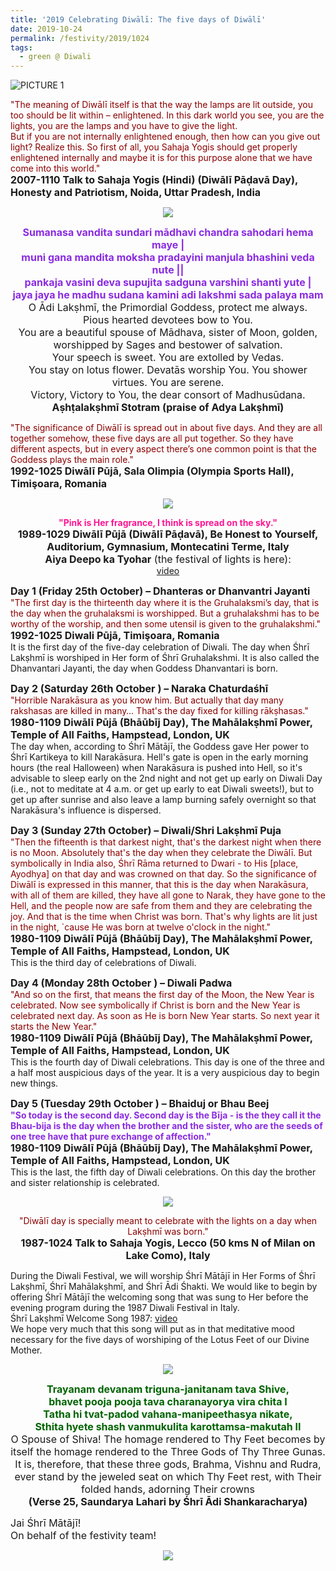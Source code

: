 ```yaml
---
title: '2019 Celebrating Diwālī: The five days of Diwālī'
date: 2019-10-24
permalink: /festivity/2019/1024
tags:
  - green @ Diwali
---
```


![PICTURE 1](/images/image1.png)

<p>
<font color="DarkRed">"The meaning of Diwālī itself is that the way the lamps are lit outside, you too should be lit within – enlightened. In this dark world you see, you are the lights, you are the lamps and you have to give the light.<br>
But if you are not internally enlightened enough, then how can you give out light? Realize this. So first of all, you Sahaja Yogis should get properly enlightened internally and maybe it is for this purpose alone that we have come into this world."</font><br>
<font size="+0"><b>2007-1110 Talk to Sahaja Yogis (Hindi) (Diwālī Pāḍavā Day), Honesty and Patriotism, Noida, Uttar Pradesh, India</b></font>
</p>

<div style="text-align: center"><img src="/images/image213.png" /></div>

<p style="text-align:center;">
<font color="BlueViolet"><font size="+0"><b>Sumanasa vandita sundari mādhavi chandra sahodari hema maye |<br>
muni gana mandita moksha pradayini manjula bhashini veda nute ||<br>
pankaja vasini deva supujita sadguna varshini shanti yute |<br>
jaya jaya he madhu sudana kamini adi lakshmi sada palaya mam</b></font></font><br>
<font size="+0">O Ādi Lakṣhmī, the Primordial Goddess, protect me always.<br>
Pious hearted devotees bow to You.<br>
You are a beautiful spouse of Mādhava, sister of Moon, golden,<br> 
worshipped by Sages and bestower of salvation.<br>
Your speech is sweet. You are extolled by Vedas.<br>
You stay on lotus flower. Devatās worship You. You shower virtues. You are serene.<br> 
Victory, Victory to You, the dear consort of Madhusūdana.<br>
<b>Aṣhṭalakṣhmī Stotram  (praise of Adya Lakṣhmī)</b></font><br>
</p>

<p>
<font color="DarkRed">"The significance of Diwālī is spread out in about five days.
And they are all together somehow, these five days are all put together. So they have different aspects, but in every aspect there’s one common point is that the Goddess plays the main role."</font><br>
<font size="+0"><b>1992-1025 Diwālī Pūjā, Sala Olimpia (Olympia Sports Hall), Timişoara, Romania</b></font>
</p>

<div style="text-align: center"><img src="/images/image214.png" /></div>

<p style="text-align:center;">
<font color="DeepPink"><b>"Pink is Her fragrance, I think is spread on the sky."</b></font><br>
<font size="+0"><b>1989-1029 Diwālī Pūjā (Diwālī Pāḍavā), Be Honest to Yourself, Auditorium, Gymnasium, Montecatini Terme, Italy</b></font><br>
<font size="+0"><b>Aiya Deepo ka Tyohar</b> (the festival of lights is here):</font><br>
<a href="https://seven-teams.github.io/Videos_Links.html">video</a>
</p>

<p>
<font size="+0"><b>Day 1 (Friday 25th October) – Dhanteras or Dhanvantri Jayanti</b></font><br>
<font color="DarkRed">"The first day is the thirteenth day where it is the Gruhalaksmi’s day, that is the day when the gruhalaksmi is worshipped. But a gruhalakshmi has to be worthy of the worship, and then some utensil is given to the gruhalakshmi."</font><br>
<font size="+0"><b>1992-1025 Diwali Pūjā, Timişoara, Romania</b></font><br>
It is the first day of the five-day celebration of Diwali. The day when Śhrī Lakṣhmī is worshiped in Her form of Śhrī Gruhalakshmi. It is also called the Dhanvantari Jayanti, the day when Goddess Dhanvantari is born.
</p>

<p>
<font size="+0"><b>Day 2 (Saturday 26th October ) – Naraka Chaturdaśhī</b></font><br>
<font color="DarkRed">"Horrible Narakāsura as you know him. But actually that day many rakshasas are killed in many… That's the day fixed for killing rākṣhasas."</font><br>
<font size="+0"><b>1980-1109 Diwālī Pūjā (Bhāūbīj Day), The Mahālakṣhmī Power, Temple of All Faiths, Hampstead, London, UK</b></font><br>
The day when, according to Śhrī Mātājī, the Goddess gave Her power to Śhrī Kartikeya to kill Narakāsura. Hell's gate is open in the early morning hours (the real Halloween) when Narakāsura is pushed into Hell, so it's advisable to sleep early on the 2nd night and not get up early on Diwali Day (i.e., not to meditate at 4 a.m. or get up early to eat Diwali sweets!), but to get up after sunrise and also leave a lamp burning safely overnight so that Narakāsura's influence is dispersed.
</p>

<p>
<font size="+0"><b>Day 3 (Sunday 27th October) – Diwali/Shri Lakṣhmī Puja</b></font><br>
<font color="DarkRed">"Then the fifteenth is that darkest night, that's the darkest night when there is no Moon. Absolutely that's the day when they celebrate the Diwālī. But symbolically in India also, Śhrī Rāma returned to Dwari - to His [place, Ayodhya] on that day and was crowned on that day. So the significance of Diwālī is expressed in this manner, that this is the day when Narakāsura, with all of them are killed, they have all gone to Narak, they have gone to the Hell, and the people now are safe from them and they are celebrating the joy. And that is the time when Christ was born. That's why lights are lit just in the night, `cause He was born at twelve o'clock in the night."</font><br>
<font size="+0"><b>1980-1109 Diwālī Pūjā (Bhāūbīj Day), The Mahālakṣhmī Power, Temple of All Faiths, Hampstead, London, UK</b></font><br>
This is the third day of celebrations of Diwali.
</p>

<p>
<font size="+0"><b>Day 4 (Monday 28th October ) – Diwali Padwa</b></font><br>
<font color="DarkRed">"And so on the first, that means the first day of the Moon, the New Year is celebrated. Now see symbolically if Christ is born and the New Year is celebrated next day. As soon as He is born New Year starts. So next year it starts the New Year."</font><br>
<font size="+0"><b>1980-1109 Diwālī Pūjā (Bhāūbīj Day), The Mahālakṣhmī Power, Temple of All Faiths, Hampstead, London, UK</b></font><br>
This is the fourth day of Diwali celebrations. This day is one of the three and a half most auspicious days of the year. It is a very auspicious day to begin new things.
</p>

<p>
<font size="+0"><b>Day 5 (Tuesday 29th October ) – Bhaiduj or Bhau Beej</b></font><br>
<font color="BlueViolet"><b>"So today is the second day. Second day is the Bīja - is the they call it the Bhau-bija is the day when the brother and the sister, who are the seeds of one tree have that pure exchange of affection."</b></font><br>
<font size="+0"><b>1980-1109 Diwālī Pūjā (Bhāūbīj Day), The Mahālakṣhmī Power, Temple of All Faiths, Hampstead, London, UK</b></font><br>
This is the last, the fifth day of Diwali celebrations. On this day the brother and sister relationship is celebrated.
</p>

<div style="text-align: center"><img src="https://pub-1e517d8c73a64c9c82977d676b1fff72.r2.dev/image215.png" /></div>

<p style="text-align:center;">
<font color="DarkRed">"Diwālī day is specially meant to celebrate with the lights on a day when Lakṣhmī was born."</font><br>
<font size="+0"><b>1987-1024 Talk to Sahaja Yogis, Lecco (50 kms N of Milan on Lake Como), Italy</b></font><br>
</p>

<p>
During the Diwali Festival, we will worship Śhrī Mātājī in Her Forms of Śhrī Lakṣhmī, Śhrī Mahālakṣhmī, and Śhrī Ādi Śhakti. We would like to begin by offering Śhrī Mātājī the welcoming song that was sung to Her before the evening program during the 1987 Diwali Festival in Italy.<br>  
Śhrī Lakṣhmī Welcome Song 1987: <a href="https://www.youtube.com/watch?v=lLOalFn-UDA&feature=youtu.be">video</a><br>
We hope very much that this song will put as in that meditative mood necessary for the five days of worshiping of the Lotus Feet of our Divine Mother.
</p>

<div style="text-align: center"><img src="/images/image216.png" /></div>

<p style="text-align:center;">
<font size="+0"><font color="DarkGreen"><b>Trayanam devanam triguna-janitanam tava Shive,<br>
bhavet pooja pooja tava charanayorya vira chita I<br>
Tatha hi tvat-padod vahana-manipeethasya nikate,<br>
Sthita hyete shash vanmukulita karottamsa-makutah II</b></font></font><br>
<font size="+0">O Spouse of Shiva! The homage rendered to Thy Feet becomes by itself the homage rendered to the Three Gods of Thy Three Gunas.<br>
It is, therefore, that these three gods, Brahma, Vishnu and Rudra, ever stand by the jeweled seat on which Thy Feet rest, with Their folded hands, adorning Their crowns<br>
<b>(Verse 25, Saundarya Lahari by Śhrī Ādi Shankaracharya)</b></font>
</p>

<p>
<font size="+0">Jai Śhrī Mātājī!<br>
On behalf of the festivity team!</font>
</p>

<div style="text-align: center"><img src="/images/image217.png" /></div>
